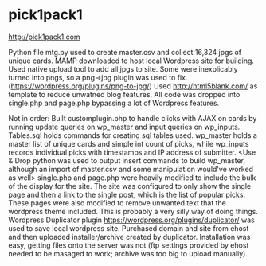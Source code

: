 # pick1pack1
http://pick1pack1.com

Python file mtg.py used to create master.csv and collect 16,324 jpgs of unique cards.
MAMP downloaded to host local Wordpress site for building. Used native upload tool to add all jpgs to site. Some were inexplicably turned into pngs, so a png->jpg plugin was used to fix. (https://wordpress.org/plugins/png-to-jpg/)
Used http://html5blank.com/ as template to reduce unwatned blog features. All code was dropped into single.php and page.php bypassing a lot of Wordpress features.

Not in order:
Built customplugin.php to handle clicks with AJAX on cards by running update queries on wp_master and input queries on wp_inputs.
Tables.sql holds commands for creating sql tables used. wp_master holds a master list of unique cards and simple int count of picks, while wp_inputs records individual picks with timestamps and IP address of submitter.
<Use & Drop python was used to output insert commands to build wp_master, although an import of master.csv and some manipulation would've worked as well>
single.php and page.php were heavily modified to include the bulk of the display for the site. The site was configured to only show the single page and then a link to the single post, which is the list of popular picks. These pages were also modified to remove unwanted text that the wordpress theme included. This is probably a very silly way of doing things.
Wordpress Duplicator plugin https://wordpress.org/plugins/duplicator/ was used to save local wordpress site. Purchased domain and site from ehost and then uploaded installer/archive created by duplicator. Installation was easy, getting files onto the server was not (ftp settings provided by ehost needed to be masaged to work; archive was too big to upload manually).


